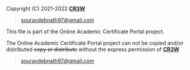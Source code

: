 Copyright (C) 2021-2022 <ins><b>CR3W</b></ins> <blockquote>souravdebnath97@gmail.com</blockquote>

This file is part of the Online Academic Certificate Portal project.

The Online Academic Certificate Portal project can not be copied and/or distributed <del>copy or distribute</del> without the express
permission of <ins><b>CR3W</b></ins> <blockquote>souravdebnath97@gmail.com</blockquote>
